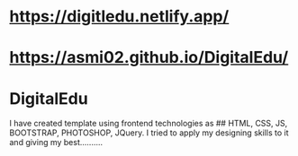 # https://digitledu.netlify.app/
# https://asmi02.github.io/DigitalEdu/
# DigitalEdu 

I have created template using frontend technologies as ## HTML, CSS, JS, BOOTSTRAP, PHOTOSHOP, JQuery.
I tried to apply my designing skills to it and giving my best..........
